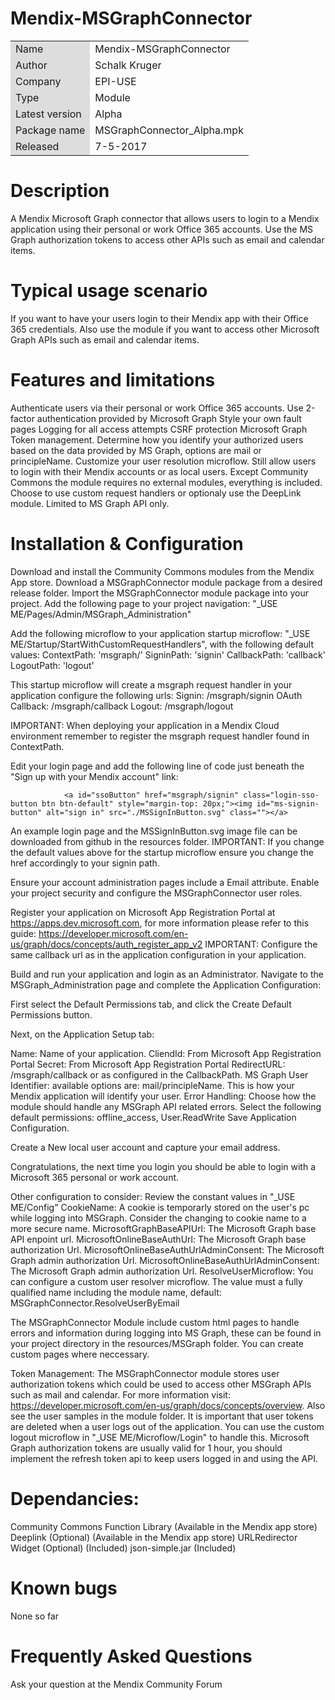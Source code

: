 # Mendix-MSGraphConnector

<table>
<tr> 
    <td bgcolor="#DDD"> Name</td><td>Mendix-MSGraphConnector</td>
</tr>
<tr> 
    <td bgcolor="#DDD"> Author</td><td>Schalk Kruger</td>
</tr>
<tr> 
    <td bgcolor="#DDD"> Company</td><td>EPI-USE</td>
</tr>
<tr> 
    <td bgcolor="#DDD"> Type</td><td>Module</td>
</tr>
<tr> 
    <td bgcolor="#DDD"> Latest version</td><td>Alpha</td>
</tr>
<tr> 
    <td bgcolor="#DDD"> Package name</td><td>MSGraphConnector_Alpha.mpk</td>
</tr>
<tr> 
    <td bgcolor="#DDD"> Released</td><td>7-5-2017</td>
</tr>
</table>

# Description
A Mendix Microsoft Graph connector that allows users to login to a Mendix application using their personal or work Office 365 accounts. Use the MS Graph authorization tokens to access other APIs such as email and calendar items.

# Typical usage scenario
If you want to have your users login to their Mendix app with their Office 365 credentials. Also use the module if you want to access other Microsoft Graph APIs such as email and calendar items.

# Features and limitations
Authenticate users via their personal or work Office 365 accounts.
Use 2-factor authentication provided by Microsoft Graph
Style your own fault pages
Logging for all access attempts
CSRF protection
Microsoft Graph Token management.
Determine how you identify your authorized users based on the data provided by MS Graph, options are mail or principleName.
Customize your user resolution microflow.
Still allow users to login with their Mendix accounts or as local users.
Except Community Commons the module requires no external modules, everything is included.
Choose to use custom request handlers or optionaly use the DeepLink module.
Limited to MS Graph API only.

# Installation & Configuration
Download and install the Community Commons modules from the Mendix App store.
Download a MSGraphConnector module package from a desired release folder.
Import the MSGraphConnector module package into your project.
Add the following page to your project navigation: "_USE ME/Pages/Admin/MSGraph_Administration"

Add the following microflow to your application startup microflow: "_USE ME/Startup/StartWithCustomRequestHandlers", with the following default values:
ContextPath: 'msgraph/'
SigninPath: 'signin'
CallbackPath: 'callback'
LogoutPath: 'logout'

This startup microflow will create a msgraph request handler in your application configure the following urls:
Signin: <YourApplicationURI>/msgraph/signin
OAuth Callback: <YourApplicationURI>/msgraph/callback
Logout: <YourApplicationURI>/msgraph/logout

IMPORTANT: When deploying your application in a Mendix Cloud environment remember to register the msgraph request handler found in ContextPath.

Edit your login page and add the following line of code just beneath the "Sign up with your Mendix account" link:

                <a id="ssoButton" href="msgraph/signin" class="login-sso-button btn btn-default" style="margin-top: 20px;"><img id="ms-signin-button" alt="sign in" src="./MSSignInButton.svg" class=""></a>

An example login page and the MSSignInButton.svg image file can be downloaded from github in the resources folder.
IMPORTANT: If you change the default values above for the startup microflow ensure you change the href accordingly to your signin path.

Ensure your account administration pages include a Email attribute.
Enable your project security and configure the MSGraphConnector user roles.

Register your application on  Microsoft App Registration Portal at https://apps.dev.microsoft.com, for more information please refer to this guide: https://developer.microsoft.com/en-us/graph/docs/concepts/auth_register_app_v2
IMPORTANT: Configure the same callback url as in the application configuration in your application.

Build and run your application and login as an Administrator.
Navigate to the MSGraph_Administration page and complete the Application Configuration:

First select the Default Permissions tab, and click the Create Default Permissions button.

Next, on the Application Setup tab:

Name: Name of your application.
CliendId: From Microsoft App Registration Portal
Secret: From Microsoft App Registration Portal
RedirectURL: <your application url>/msgraph/callback or as configured in the CallbackPath.
MS Graph User Identifier: available options are: mail/principleName. This is how your Mendix application will identify your user.
Error Handling: Choose how the module should handle any MSGraph API related errors.
Select the following default permissions: offline_access, User.ReadWrite
Save Application Configuration.

Create a New local user account and capture your email address.

Congratulations, the next time you login you should be able to login with a Microsoft 365 personal or work account.

Other configuration to consider:
Review the constant values in "_USE ME/Config"
CookieName: A cookie is temporarly stored on the user's pc while logging into MSGraph. Consider the changing to cookie name to a more secure name.
MicrosoftGraphBaseAPIUrl: The Microsoft Graph base API enpoint url.
MicrosoftOnlineBaseAuthUrl: The Microsoft Graph base authorization Url.
MicrosoftOnlineBaseAuthUrlAdminConsent: The Microsoft Graph admin authorization Url.
MicrosoftOnlineBaseAuthUrlAdminConsent: The Microsoft Graph admin authorization Url.
ResolveUserMicroflow: You can configure a custom user resolver microflow. The value must a fully qualified name including the module name, default: MSGraphConnector.ResolveUserByEmail

The MSGraphConnector Module include custom html pages to handle errors and information during logging into MS Graph, these can be found in your project directory in the resources/MSGraph folder. You can create custom pages where neccessary.

Token Management:
The MSGraphConnector module stores user authorization tokens which could be used to access other MSGraph APIs such as mail and calendar. For more information visit: https://developer.microsoft.com/en-us/graph/docs/concepts/overview. Also see the user samples in the module folder. 
It is important that user tokens are deleted when a user logs out of the application. You can use the custom logout microflow in "_USE ME/Microflow/Login" to handle this.
Microsoft Graph authorization tokens are usually valid for 1 hour, you should implement the refresh token api to keep users logged in and using the API.

# Dependancies:
Community Commons Function Library (Available in the Mendix app store)
Deeplink (Optional) (Available in the Mendix app store)
URLRedirector Widget (Optional) (Included)
json-simple.jar (Included)

# Known bugs
None so far

# Frequently Asked Questions
Ask your question at the Mendix Community Forum





